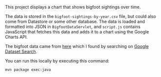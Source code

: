 This project displays a chart that shows bigfoot sightings over time.

The data is stored in the `bigfoot-sightings-by-year.csv` file, but could also
come from Datastore or some other database. The data is loaded and formatted
into JSON in `BigfootDataServlet`, and `script.js` contains JavaScript that
fetches this data and adds it to a chart using the Google Charts API.

The bigfoot data came from
[here](https://datasetsearch.research.google.com/search?query=Bigfoot%20Sightings&docid=OPxC8uG4YXtz%2F68nAAAAAA%3D%3D)
which I found by searching on
[Google Dataset Search](https://toolbox.google.com/datasetsearch).

You can run this locally by executing this command:

```
mvn package exec:java
```

